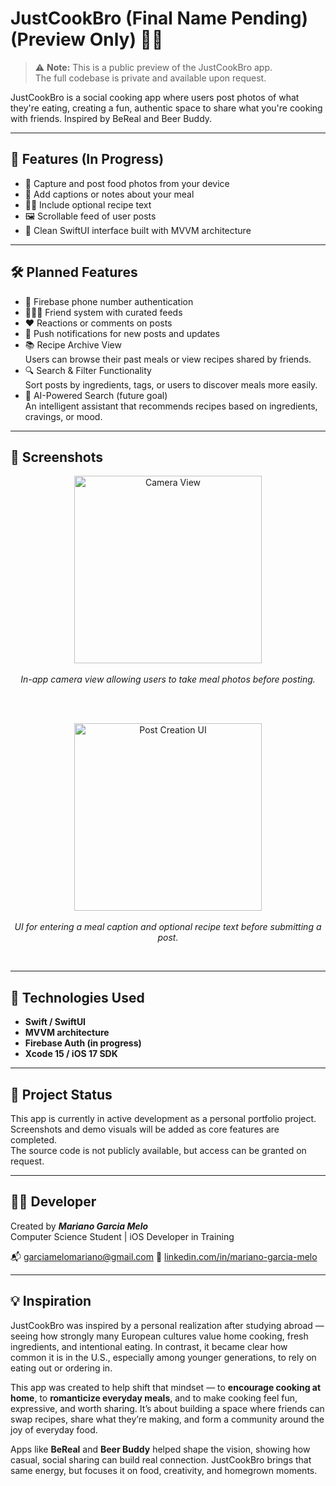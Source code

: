 # JustCookBro (Final Name Pending) (Preview Only) 🍳📸

> ⚠️ **Note:** This is a public preview of the JustCookBro app.  
> The full codebase is private and available upon request.

JustCookBro is a social cooking app where users post photos of what they're eating, creating a fun, authentic space to share what you're cooking with friends. Inspired by BeReal and Beer Buddy.

---

## 🔑 Features (In Progress)

- 📸 Capture and post food photos from your device
- 📝 Add captions or notes about your meal
- 🧑‍🍳 Include optional recipe text
- 🖼️ Scrollable feed of user posts
- 🎨 Clean SwiftUI interface built with MVVM architecture

---

## 🛠️ Planned Features

- 🔐 Firebase phone number authentication
- 🧑‍🤝‍🧑 Friend system with curated feeds
- ❤️ Reactions or comments on posts
- 🔔 Push notifications for new posts and updates
- 📚 Recipe Archive View  
  Users can browse their past meals or view recipes shared by friends.
- 🔍 Search & Filter Functionality  
  Sort posts by ingredients, tags, or users to discover meals more easily.
- 🤖 AI-Powered Search (future goal)  
  An intelligent assistant that recommends recipes based on ingredients, cravings, or mood.

---

## 📸 Screenshots

<p align="center">
  <img src="./IMG_2542.png" alt="Camera View" width="300"/>
  <br/>
  <br/>
  <em>In-app camera view allowing users to take meal photos before posting.</em>
</p>

<br/>
<br/>

<p align="center">
  <img src="./IMG_2543.png" alt="Post Creation UI" width="300"/>
  <br/>
  <br/>
  <em>UI for entering a meal caption and optional recipe text before submitting a post.</em>
</p>

<br/>

---

## 🧪 Technologies Used

- **Swift / SwiftUI**
- **MVVM architecture**
- **Firebase Auth (in progress)**
- **Xcode 15 / iOS 17 SDK**

---

## 🚧 Project Status

This app is currently in active development as a personal portfolio project.  
Screenshots and demo visuals will be added as core features are completed.  
The source code is not publicly available, but access can be granted on request.

---

## 👨‍💻 Developer

Created by ***Mariano Garcia Melo***  
Computer Science Student | iOS Developer in Training

📬 garciamelomariano@gmail.com 
🔗 [linkedin.com/in/mariano-garcia-melo](https://www.linkedin.com/in/mariano-garcia-melo/)

---

## 💡 Inspiration

JustCookBro was inspired by a personal realization after studying abroad — seeing how strongly many European cultures value home cooking, fresh ingredients, and intentional eating. In contrast, it became clear how common it is in the U.S., especially among younger generations, to rely on eating out or ordering in.

This app was created to help shift that mindset — to **encourage cooking at home**, to **romanticize everyday meals**, and to make cooking feel fun, expressive, and worth sharing. It’s about building a space where friends can swap recipes, share what they’re making, and form a community around the joy of everyday food.

Apps like **BeReal** and **Beer Buddy** helped shape the vision, showing how casual, social sharing can build real connection. JustCookBro brings that same energy, but focuses it on food, creativity, and homegrown moments.
